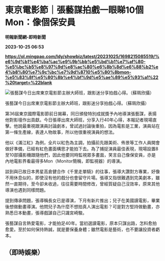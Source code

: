 # 東京電影節｜張藝謀拍戲一眼睇10個Mon：像個保安員
**明報新聞網-即時新聞**

**2023-10-25 06:53**

**https://ol.mingpao.com/ldy/showbiz/latest/20231025/1698215085519/%e6%9d%b1%e4%ba%ac%e9%9b%bb%e5%bd%b1%e7%af%80-%e5%bc%b5%e8%97%9d%e8%ac%80%e6%8b%8d%e6%88%b2%e4%b8%80%e7%9c%bc%e7%9d%8710%e5%80%8bmon-%e5%83%8f%e5%80%8b%e4%bf%9d%e5%ae%89%e5%93%a1%22%20target=%22blank**

![張藝謀今日出席東京電影節主辦大師班，跟影迷分享拍戲心得。（蘇珮欣攝）](https://fs.mingpao.com/ldy/20231025/s00009/f70b59fcb13b8da9f0da4671e64b1780.jpg)

張藝謀今日出席東京電影節主辦大師班，跟影迷分享拍戲心得。（蘇珮欣攝）

第36屆東京國際電影節前日揭幕，同日頒發特別成就獎予內地導演張藝謀，表揚他對影壇作出貢獻。今日張導出席大師班，分享入行40年心得，本報記者現場直擊。他說最重視跟演員討論劇本，曾試過討論後重拍，因為電影是工業，演員站在第一條生產線，表達人物故事，所以他很重視演員的想法。

他以《滿江紅》為例，全片以紅色為主調，拍攝前先跟美術、佈景等工作人員開會做好準備，已經有紅色畫面構思才能拍下去。為了捕捉演員最佳表現，現場設置8至10部攝影機跟隨他們，因此他要同時監視眾多畫面，笑言自己像保安員，亦是內地電影界看最得多Mon（Monitor簡稱，即監視器）的導演。

談到與已故日本男星高倉健合作《千里走單騎》的往事，張導大讚對方專業，好像不用休息似的，即使沒有他的戲分也會留守片場。張導又指很難遇到完美劇本，雖然一直期待，至今卻未收過，往往需要時間修改，曾經質疑自己沒效率，原來其他導演也遇到同樣問題。

提到傳承問題，張導稱長女已是導演，下月有新片推出；兒子在美國讀電影，畢業後想做動畫導演。他問兒子為什麼不想拍真人演出電影？可是對方堅持做動畫，亦熟悉日本動畫，張導戲謔自己只識宮崎駿。

張藝謀自言熱愛電影，才能拍足40年。當初選讀電影，原本只謀出路，怎料愈拍愈愛。至於如何保持熱誠，就是要保養身體；雖然電影是藝術，也不要讓投資者虧本。

（即時娛樂）
------